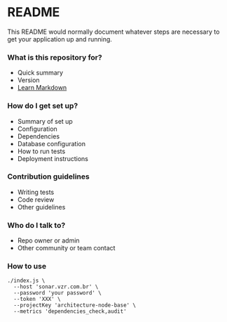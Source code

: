 # README #

This README would normally document whatever steps are necessary to get your application up and running.

### What is this repository for? ###

* Quick summary
* Version
* [Learn Markdown](https://bitbucket.org/tutorials/markdowndemo)

### How do I get set up? ###

* Summary of set up
* Configuration
* Dependencies
* Database configuration
* How to run tests
* Deployment instructions

### Contribution guidelines ###

* Writing tests
* Code review
* Other guidelines

### Who do I talk to? ###

* Repo owner or admin
* Other community or team contact

### How to use

```
./index.js \
  --host 'sonar.vzr.com.br' \
  --password 'your password' \
  --token 'XXX' \
  --projectKey 'architecture-node-base' \
  --metrics 'dependencies_check,audit'
```
